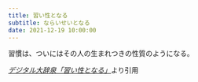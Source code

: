 ```yaml
---
title: 習い性となる
subtitle: ならいせいとなる
date: 2021-12-19 10:00:00
---
```


習慣は、ついにはその人の生まれつきの性質のようになる。

<cite>[デジタル大辞泉「習い性となる」](https://dictionary.goo.ne.jp/word/%E7%BF%92%E3%81%84%E6%80%A7%E3%81%A8%E3%81%AA%E3%82%8B/)</cite>より引用